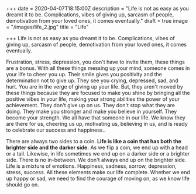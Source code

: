 +++
date = 2020-04-07T18:15:00Z
description = "Life is not as easy as you dreamt it to be. Complications, vibes of giving up, sarcasm of people, demotivation from your loved ones, it comes eventually."
draft = true
image = "/images/life_2.jpg"
title = "Life"

+++
Life is not as easy as you dreamt it to be. Complications, vibes of giving up, sarcasm of people, demotivation from your loved ones, it comes eventually.

Frustration, stress, depression, you don't have to invite them, these things are a bonus. With all these things messing up your mind, someone comes in your life to cheer you up. Their smile gives you positivity and the determination not to give up. They see you crying, depressed, sad, and hurt. You are in the verge of giving up your life. But, they aren't moved by these things because they are focused to make you shine by bringing all the positive vibes in your life, making your strong abilities the power of your achievement. They don't give up on us. They don't stop what they are doing. They make you stronger and make you believe in yourself. They become your strength. We all have that someone in our life. We know they are there for us, cheering us up, motivating us, believing in us, and is ready to celebrate our success and happiness..

There are always two sides to a coin. **Life is like a coin that has both the brighter side and the darker side.** As we flip a coin, we end up with a head or a tail. Likewise, in life sometimes we end up on a darker side or a brighter side. There is no in-between. We don't always end up on the brighter side. Life is a mixture of emotions. Happiness, sadness, sorrow, depression, stress, success. All these elements make our life complete. Whether we end up happy or sad, we need to find the courage of moving on, as we know life should go on.